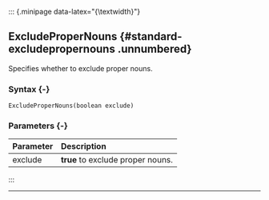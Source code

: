 ::: {.minipage data-latex="{\textwidth}"}
## ExcludeProperNouns {#standard-excludepropernouns .unnumbered}

Specifies whether to exclude proper nouns.

### Syntax {-}

```{sql}
ExcludeProperNouns(boolean exclude)
```

### Parameters {-}

**Parameter** | **Description**
| :-- | :-- |
exclude | **true** to exclude proper nouns.
:::

***
